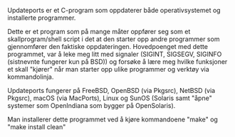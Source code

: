 Updateports er et C-program som oppdaterer både operativsystemet og installerte programmer.

Dette er et program som på mange måter oppfører seg som et skallprogram/shell script i det at den starter opp andre programmer som gjennomfører den faktiske oppdateringen. Hovedpoenget med dette programmet, var å leke meg litt med signaler (SIGINT, SIGSEGV, SIGINFO (sistnevnte fungerer kun på BSD)) og forsøke å lære meg hvilke funksjoner et skall "kjører" når man starter opp ulike programmer og verktøy via kommandolinja.

Updateports fungerer på FreeBSD, OpenBSD (via Pkgsrc), NetBSD (via Pkgsrc), macOS (via MacPorts), Linux og SunOS (Solaris samt "åpne" systemer som OpenIndiana som bygger på OpenSolaris).

Man installerer dette programmet ved å kjøre kommandoene "make" og "make install clean"